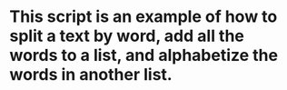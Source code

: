 # This script is an example of how to split a text by word, add all the words to a list, and alphabetize the words in another list.
